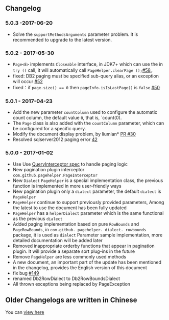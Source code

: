 ## Changelog

### 5.0.3 -2017-06-20

- Solve the `supportMethodsArguments` parameter problem. It is recommended to upgrade to the latest version.

### 5.0.2 - 2017-05-30

- `Page<E>` implements `Closeable` interface, in JDK7+ which can use the in `try ()` call, it will automatically call `PageHelper.clearPage ();`[#58](https://github.com/pagehelper/Mybatis-PageHelper/issues/58)。
- fixed: DB2 paging must be specified sub-query alias, or an exception will occur [#52](https://github.com/pagehelper/Mybatis-PageHelper/issues/52)
- fixed：if `page.size() == 0` then `pageInfo.isIsLastPage()` is `false` [#50](https://github.com/pagehelper/Mybatis-PageHelper/issues/50)


### 5.0.1 - 2017-04-23
- Add the new parameter `countColumn` used to configure the automatic count column, the default value `0`, that is, `count(0).
- The `Page` class is also added with the `countColumn` parameter, which can be configured for a specific query.
- Modify the document display problem, by liumian* [PR #30](https://github.com/pagehelper/Mybatis-PageHelper/pull/30)
- Resolved sqlserver2012 paging error [42](https://github.com/pagehelper/Mybatis-PageHelper/issues/42)

### 5.0.0 - 2017-01-02

- Use Use [QueryInterceptor spec](https://github.com/pagehelper/Mybatis-PageHelper/blob/master/src/main/java/com/github/pagehelper/QueryInterceptor.java) to handle paging logic
- New pagination plugin interceptor `com.github.pagehelper.PageInterceptor`
- New `Dialect` `PageHelper` is a special implementation class, the previous function is implemented in more user-friendly ways
- New pagination plugin only a `dialect` parameter, the default `dialect` is `PageHelper`
- `PageHelper` continue to support previously provided parameters, Among the latest to use the document has been fully updated
- `PageHelper` has a `helperDialect` parameter which is the same functional as the previous `dialect`
- Added paging implementation based on pure `RowBounds` and `PageRowBounds`, 
in `com.github. pagehelper. dialect. rowbounds` package, it is used as `dialect` Parameter sample implementation, more detailed documentation will be added later
- Removed inappropriate orderby functions that appear in pagination plugin. It will provide a separate sort plug-ins in the future
- Remove `PageHelper` are less commonly used methods
- A new document, an important part of the update has been mentioned in the changelog, provides the English version of this document
- fix bug [#149](http://git.oschina.net/free/Mybatis_PageHelper/issues/149)
- renamed Db2RowDialect to Db2RowBoundsDialect
- All thrown exceptions being replaced by PageException

## Older Changelogs are written in Chinese
You can [view here](https://github.com/pagehelper/Mybatis-PageHelper/blob/master/wikis/zh/Changelog.md)
